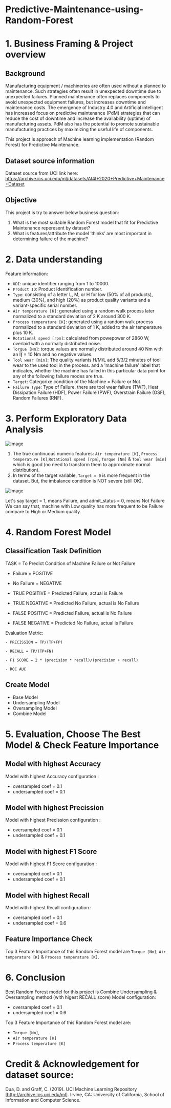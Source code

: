 # Predictive-Maintenance-using-Random-Forest

# 1. Business Framing & Project overview

## Background
Manufacturing equipment / machineries are often used without a planned to maintenance. Such strategies often result in unexpected downtime due to unexpected failures. Planned maintenance often replaces components to avoid unexpected equipment failures, but increases downtime and maintenance costs. The emergence of Industry 4.0 and Artificial intelligent has increased focus on predictive maintenance (PdM) strategies that can reduce the cost of downtime and increase the availability (uptime) of manufacturing assets. PdM also has the potential to promote sustainable manufacturing practices by maximizing the useful life of components.

This project is approach of Machine learning implementation (Random Forest) for Predictive Maintenance.

## Dataset source information
Dataset source from UCI link here: https://archive.ics.uci.edu/ml/datasets/AI4I+2020+Predictive+Maintenance+Dataset

## Objective
This project is try to answer below business question:
1. What is the most suitable Random Forest model that fit for Predictive Maintenance reperesent by dataset?
2. What is features/attribute the model ‘thinks’ are most important in determining failure of the machine?

# 2. Data understanding

Feature information:
*   `UDI`: unique identifier ranging from 1 to 10000.
*   `Product ID`: Product Identification number.
*   `Type`: consisting of a letter L, M, or H for low (50% of all products), medium (30%), and high (20%) as product quality variants and a variant-specific serial number.
*   `Air temperature [K]`: generated using a random walk process later normalized to a standard deviation of 2 K around 300 K.
*   `Process temperature [K]`: generated using a random walk process normalized to a standard deviation of 1 K, added to the air temperature plus 10 K.
*   `Rotational speed [rpm]`: calculated from powepower of 2860 W, overlaid with a normally distributed noise.
*   `Torque [Nm]`: torque values are normally distributed around 40 Nm with an Ïƒ = 10 Nm and no negative values.
*   `Tool wear [min]`: The quality variants H/M/L add 5/3/2 minutes of tool wear to the used tool in the process. and a 'machine failure' label that indicates, whether the machine has failed in this particular data point for any of the following failure modes are true.
*   `Target`: Categorixe condition of the Machine = Failure or Not.
*   `Failure Type`: Type of Failure, there are tool wear failure (TWF), Heat Dissipation Failure (HDF), Power Failure (PWF), Overstrain Failure (OSF), Random Failures (RNF).


# 3. Perform Exploratory Data Analysis
![image](https://user-images.githubusercontent.com/114860846/195148626-0bc35828-a389-4d7e-a23a-1a062a38e607.png)

1. The true continuous numeric features: `Air temperature [K]`, `Process temperature [K]`,`Rotational speed [rpm]`, `Torque [Nm]` & `Tool wear [min]` which  is good (no need to transform them to approximate normal distribution).
2. In terms of the target variable, `Target = 0` is more frequent in the dataset. But, the imbalance condition is NOT severe (still OK).

![image](https://user-images.githubusercontent.com/114860846/195148793-b9de98ba-d69d-4825-8b6f-09e39c1476f0.png)

Let's say target = 1, means Failure, and admit_status = 0, means Not Failure
We can say that, machine with Low quality has more frequent to be Failure compare to High or Medium quality.


# 4. Random Forest Model 

## Classification Task Definition
TASK = To Predict Condition of Machine Failure or Not Failure

*   Failure = POSITIVE
*   No Failure =  NEGATIVE

*   TRUE POSITIVE = Predicted Failure, actual is Failure
*   TRUE NEGATIVE = Predicted No Failure, actual is No Failure
*   FALSE POSITIVE = Predicted Failure, actual is No Failure
*   FALSE NEGATIVE = Predicted No Failure, actual is Failure

Evaluation Metric:

    - PRECISSION = TP/(TP+FP)

    - RECALL = TP/(TP+FN)

    - F1 SCORE = 2 * (precision * recall)/(precision + recall)

    - ROC AUC
    
 ## Create  Model
 - Base Model
 - Undersampling Model
 - Oversampling Model
 - Combine Model
 
# 5. Evaluation, Choose The Best Model & Check Feature Importance

## Model with highest Accuracy
Model with highest Accuracy configuration : 
*   oversampled coef = 0.1
*   undersampled coef = 0.1

## Model with highest Precission
Model with highest Precission configuration : 
*   oversampled coef = 0.1
*   undersampled coef = 0.1

## Model with highest F1 Score
Model with highest F1 Score configuration : 
*   oversampled coef = 0.1
*   undersampled coef = 0.1

## Model with highest Recall
Model with highest Recall configuration : 
*   oversampled coef = 0.1
*   undersampled coef = 0.6

## Feature Importance Check
Top 3 Feature Importance of this Random Forest model are `Torque [Nm]`, `Air temperature [K]` & `Process temperature [K]`.


# 6. Conclusion
Best Random Forest model for this project is Combine Undersampling & Oversampling method (with higest RECALL score)
Model configuration: 
*   oversampled coef = 0.1
*   undersampled coef = 0.6  

Top 3 Feature Importance of this Random Forest model are:
- `Torque [Nm]`, 
- `Air temperature [K]`  
- `Process temperature [K]`

# Credit & Acknowledgement for dataset source:
Dua, D. and Graff, C. (2019). UCI Machine Learning Repository [http://archive.ics.uci.edu/ml]. Irvine, CA: University of California, School of Information and Computer Science.

